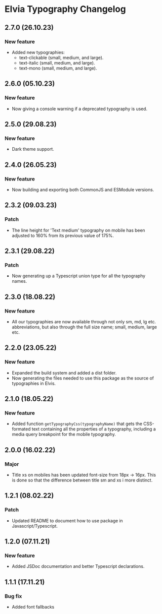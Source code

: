 # Elvia Typography Changelog

## 2.7.0 (26.10.23)

### New feature

- Added new typographies:
  - text-clickable (small, medium, and large).
  - text-italic (small, medium, and large).
  - text-mono (small, medium, and large).

## 2.6.0 (05.10.23)

### New feature

- Now giving a console warning if a deprecated typography is used.

## 2.5.0 (29.08.23)

### New feature

- Dark theme support.

## 2.4.0 (26.05.23)

### New feature

- Now building and exporting both CommonJS and ESModule versions.

## 2.3.2 (09.03.23)

### Patch

- The line height for 'Text medium' typography on mobile has been adjusted to 160% from its previous value of
  175%.

## 2.3.1 (29.08.22)

### Patch

- Now generating up a Typescript union type for all the typography names.

## 2.3.0 (18.08.22)

### New feature

- All our typographies are now available through not only sm, md, lg etc. abbreviations, but also through the
  full size name; small, medium, large etc.

## 2.2.0 (23.05.22)

### New feature

- Expanded the build system and added a dist folder.
- Now generating the files needed to use this package as the source of typographies in Elvis.

## 2.1.0 (18.05.22)

### New feature

- Added function `getTypographyCss(typographyName)` that gets the CSS-formated text containing all the
  properties of a typography, including a media query breakpoint for the mobile typography.

## 2.0.0 (16.02.22)

### Major

- Title xs on mobiles has been updated font-size from 18px -> 16px. This is done so that the difference
  between title sm and xs i more distinct.

## 1.2.1 (08.02.22)

### Patch

- Updated README to document how to use package in Javascript/Typescript.

## 1.2.0 (07.11.21)

### New feature

- Added JSDoc documentation and better Typescript declarations.

## 1.1.1 (17.11.21)

### Bug fix

- Added font fallbacks
